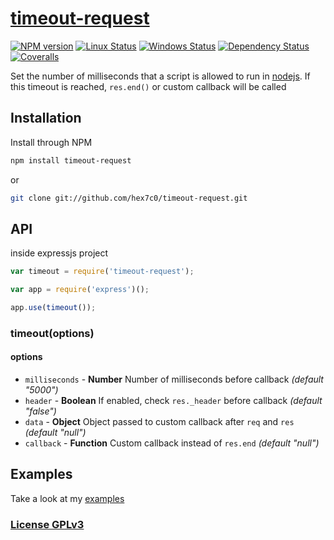 # [timeout-request](https://github.com/hex7c0/timeout-request)

[![NPM version](https://img.shields.io/npm/v/timeout-request.svg)](https://www.npmjs.com/package/timeout-request)
[![Linux Status](https://img.shields.io/travis/hex7c0/timeout-request.svg?label=linux)](https://travis-ci.org/hex7c0/timeout-request)
[![Windows Status](https://img.shields.io/appveyor/ci/hex7c0/timeout-request.svg?label=windows)](https://ci.appveyor.com/project/hex7c0/timeout-request)
[![Dependency Status](https://img.shields.io/david/hex7c0/timeout-request.svg)](https://david-dm.org/hex7c0/timeout-request)
[![Coveralls](https://img.shields.io/coveralls/hex7c0/timeout-request.svg)](https://coveralls.io/r/hex7c0/timeout-request)

Set the number of milliseconds that a script is allowed to run in [nodejs](http://nodejs.org/).
If this timeout is reached, `res.end()` or custom callback will be called

## Installation

Install through NPM

```bash
npm install timeout-request
```
or
```bash
git clone git://github.com/hex7c0/timeout-request.git
```

## API

inside expressjs project
```js
var timeout = require('timeout-request');

var app = require('express')();

app.use(timeout());
```

### timeout(options)

#### options

 - `milliseconds` - **Number** Number of milliseconds before callback *(default "5000")*
 - `header` - **Boolean** If enabled, check `res._header` before callback *(default "false")*
 - `data` - **Object** Object passed to custom callback after `req` and `res` *(default "null")*
 - `callback` - **Function** Custom callback instead of `res.end` *(default "null")*

## Examples

Take a look at my [examples](examples)

### [License GPLv3](LICENSE)
